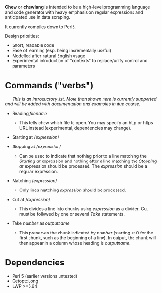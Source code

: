 **Chew** or **chewlang** is intended to be a high-level programming language and code generator with heavy emphasis on regular expressions and anticipated use in data scraping.

It currently compiles down to Perl5.

Design priorities:
* Short, readable code
* Ease of learning (esp. being incrementally useful)
* Modelled after natural English usage
* Experimental introduction of "contexts" to replace/unify control and parameters

# Commands ("verbs")
&nbsp;&nbsp;&nbsp;&nbsp;&nbsp;&nbsp;*This is an introductory list. More than shown here is currently supported and will be added with documentation and examples in due course.*

* Reading *filename*
  * This tells chew which file to open. You may specify an http or https URL instead (experimental, dependencies may change).

* Starting at /*expression*/
* Stopping at /*expression*/
  * Can be used to indicate that nothing prior to a line matching the *Starting at* expression and nothing after a line matching the *Stopping at* expression should be processed. The *expression* should be a regular expression.

* Matching /*expression*/
  * Only lines matching *expression* should be processed.

* Cut at /*expression*/
  * This divides a line into chunks using *expression* as a divider. Cut must be followed by one or several *Take* statements.

* Take *number* as *outputname*
  * This preserves the chunk indicated by *number* (starting at 0 for the first chunk, such as the beginning of a line). In output, the chunk will then appear in a column whose heading is *outputname*.

[//]: # (&nbsp;&nbsp;&nbsp;&nbsp;&nbsp;&nbsp;)

# Dependencies
* Perl 5 (earlier versions untested)
* Getopt::Long
* LWP >=5.64
